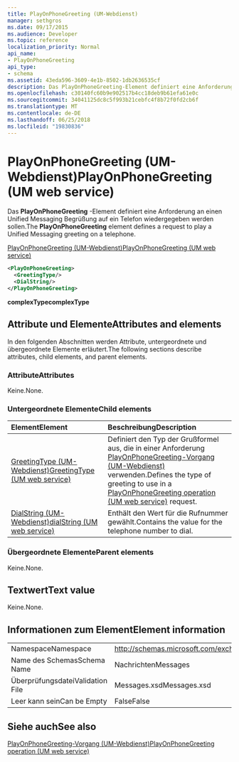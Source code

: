 ```yaml
---
title: PlayOnPhoneGreeting (UM-Webdienst)
manager: sethgros
ms.date: 09/17/2015
ms.audience: Developer
ms.topic: reference
localization_priority: Normal
api_name:
- PlayOnPhoneGreeting
api_type:
- schema
ms.assetid: 43eda596-3609-4e1b-8502-1db2636535cf
description: Das PlayOnPhoneGreeting-Element definiert eine Anforderung an einen Unified Messaging Begrüßung auf ein Telefon wiedergegeben werden sollen.
ms.openlocfilehash: c30140fc60b9e902517b4cc18deb9b61efa61e0c
ms.sourcegitcommit: 34041125dc8c5f993b21cebfc4f8b72f0fd2cb6f
ms.translationtype: MT
ms.contentlocale: de-DE
ms.lasthandoff: 06/25/2018
ms.locfileid: "19830836"
---
```

# <a name="playonphonegreeting-um-web-service"></a><span data-ttu-id="ba32c-103">PlayOnPhoneGreeting (UM-Webdienst)</span><span class="sxs-lookup"><span data-stu-id="ba32c-103">PlayOnPhoneGreeting (UM web service)</span></span>

<span data-ttu-id="ba32c-104">Das **PlayOnPhoneGreeting** -Element definiert eine Anforderung an einen Unified Messaging Begrüßung auf ein Telefon wiedergegeben werden sollen.</span><span class="sxs-lookup"><span data-stu-id="ba32c-104">The **PlayOnPhoneGreeting** element defines a request to play a Unified Messaging greeting on a telephone.</span></span> 
  
[<span data-ttu-id="ba32c-105">PlayOnPhoneGreeting (UM-Webdienst)</span><span class="sxs-lookup"><span data-stu-id="ba32c-105">PlayOnPhoneGreeting (UM web service)</span></span>](playonphonegreeting-um-web-service.md)
  
```xml
<PlayOnPhoneGreeting>
  <GreetingType/>
  <DialString/>
</PlayOnPhoneGreeting>
```

 <span data-ttu-id="ba32c-106">**complexType**</span><span class="sxs-lookup"><span data-stu-id="ba32c-106">**complexType**</span></span>
## <a name="attributes-and-elements"></a><span data-ttu-id="ba32c-107">Attribute und Elemente</span><span class="sxs-lookup"><span data-stu-id="ba32c-107">Attributes and elements</span></span>

<span data-ttu-id="ba32c-108">In den folgenden Abschnitten werden Attribute, untergeordnete und übergeordnete Elemente erläutert.</span><span class="sxs-lookup"><span data-stu-id="ba32c-108">The following sections describe attributes, child elements, and parent elements.</span></span>
  
### <a name="attributes"></a><span data-ttu-id="ba32c-109">Attribute</span><span class="sxs-lookup"><span data-stu-id="ba32c-109">Attributes</span></span>

<span data-ttu-id="ba32c-110">Keine.</span><span class="sxs-lookup"><span data-stu-id="ba32c-110">None.</span></span>
  
### <a name="child-elements"></a><span data-ttu-id="ba32c-111">Untergeordnete Elemente</span><span class="sxs-lookup"><span data-stu-id="ba32c-111">Child elements</span></span>

|<span data-ttu-id="ba32c-112">**Element**</span><span class="sxs-lookup"><span data-stu-id="ba32c-112">**Element**</span></span>|<span data-ttu-id="ba32c-113">**Beschreibung**</span><span class="sxs-lookup"><span data-stu-id="ba32c-113">**Description**</span></span>|
|:-----|:-----|
|[<span data-ttu-id="ba32c-114">GreetingType (UM-Webdienst)</span><span class="sxs-lookup"><span data-stu-id="ba32c-114">GreetingType (UM web service)</span></span>](greetingtype-um-web-service.md) <br/> |<span data-ttu-id="ba32c-115">Definiert den Typ der Grußformel aus, die in einer Anforderung [PlayOnPhoneGreeting-Vorgang (UM-Webdienst)](playonphonegreeting-operation-um-web-service.md) verwenden.</span><span class="sxs-lookup"><span data-stu-id="ba32c-115">Defines the type of greeting to use in a [PlayOnPhoneGreeting operation (UM web service)](playonphonegreeting-operation-um-web-service.md) request.</span></span>  <br/> |
|[<span data-ttu-id="ba32c-116">DialString (UM-Webdienst)</span><span class="sxs-lookup"><span data-stu-id="ba32c-116">dialString (UM web service)</span></span>](dialstring-um-web-service.md) <br/> |<span data-ttu-id="ba32c-117">Enthält den Wert für die Rufnummer gewählt.</span><span class="sxs-lookup"><span data-stu-id="ba32c-117">Contains the value for the telephone number to dial.</span></span>  <br/> |
   
### <a name="parent-elements"></a><span data-ttu-id="ba32c-118">Übergeordnete Elemente</span><span class="sxs-lookup"><span data-stu-id="ba32c-118">Parent elements</span></span>

<span data-ttu-id="ba32c-119">Keine.</span><span class="sxs-lookup"><span data-stu-id="ba32c-119">None.</span></span>
  
## <a name="text-value"></a><span data-ttu-id="ba32c-120">Textwert</span><span class="sxs-lookup"><span data-stu-id="ba32c-120">Text value</span></span>

<span data-ttu-id="ba32c-121">Keine.</span><span class="sxs-lookup"><span data-stu-id="ba32c-121">None.</span></span>
  
## <a name="element-information"></a><span data-ttu-id="ba32c-122">Informationen zum Element</span><span class="sxs-lookup"><span data-stu-id="ba32c-122">Element information</span></span>

|||
|:-----|:-----|
|<span data-ttu-id="ba32c-123">Namespace</span><span class="sxs-lookup"><span data-stu-id="ba32c-123">Namespace</span></span>  <br/> |http://schemas.microsoft.com/exchange/services/2006/messages  <br/> |
|<span data-ttu-id="ba32c-124">Name des Schemas</span><span class="sxs-lookup"><span data-stu-id="ba32c-124">Schema Name</span></span>  <br/> |<span data-ttu-id="ba32c-125">Nachrichten</span><span class="sxs-lookup"><span data-stu-id="ba32c-125">Messages</span></span>  <br/> |
|<span data-ttu-id="ba32c-126">Überprüfungsdatei</span><span class="sxs-lookup"><span data-stu-id="ba32c-126">Validation File</span></span>  <br/> |<span data-ttu-id="ba32c-127">Messages.xsd</span><span class="sxs-lookup"><span data-stu-id="ba32c-127">Messages.xsd</span></span>  <br/> |
|<span data-ttu-id="ba32c-128">Leer kann sein</span><span class="sxs-lookup"><span data-stu-id="ba32c-128">Can be Empty</span></span>  <br/> |<span data-ttu-id="ba32c-129">False</span><span class="sxs-lookup"><span data-stu-id="ba32c-129">False</span></span>  <br/> |
   
## <a name="see-also"></a><span data-ttu-id="ba32c-130">Siehe auch</span><span class="sxs-lookup"><span data-stu-id="ba32c-130">See also</span></span>



[<span data-ttu-id="ba32c-131">PlayOnPhoneGreeting-Vorgang (UM-Webdienst)</span><span class="sxs-lookup"><span data-stu-id="ba32c-131">PlayOnPhoneGreeting operation (UM web service)</span></span>](playonphonegreeting-operation-um-web-service.md)

